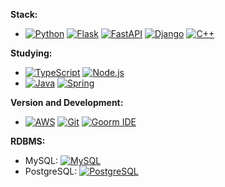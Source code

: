 **Stack:**
- [![Python](https://img.shields.io/badge/Python-blue?style=flat-square&logo=python&logoColor=white)](https://www.python.org/) [![Flask](https://img.shields.io/badge/Flask-black?style=flat-square&logo=flask&logoColor=white)](https://flask.palletsprojects.com/) [![FastAPI](https://img.shields.io/badge/FastAPI-teal?style=flat-square&logo=fastapi&logoColor=white)](https://fastapi.tiangolo.com/) [![Django](https://img.shields.io/badge/Django-green?style=flat-square&logo=django&logoColor=white)](https://www.djangoproject.com/) [![C++](https://img.shields.io/badge/C++-00599C?style=flat-square&logo=c%2B%2B&logoColor=white)](https://en.wikipedia.org/wiki/C%2B%2B)

**Studying:**
- [![TypeScript](https://img.shields.io/badge/TypeScript-blue?style=flat-square&logo=typescript&logoColor=white)](https://www.typescriptlang.org/) [![Node.js](https://img.shields.io/badge/Node.js-green?style=flat-square&logo=node.js&logoColor=white)](https://nodejs.org/)
- [![Java](https://img.shields.io/badge/Java-red?style=flat-square&logo=java&logoColor=white)](https://www.oracle.com/java/) [![Spring](https://img.shields.io/badge/Spring-green?style=flat-square&logo=spring&logoColor=white)](https://spring.io/)

**Version and Development:**
- [![AWS](https://img.shields.io/badge/AWS-orange?style=flat-square&logo=amazon-aws&logoColor=white)](https://aws.amazon.com/) [![Git](https://img.shields.io/badge/Git-lightgrey?style=flat-square&logo=git&logoColor=white)](https://git-scm.com/) [![Goorm IDE](https://img.shields.io/badge/Goorm%20IDE-lightblue?style=flat-square)](https://ide.goorm.io/)

**RDBMS:**
- MySQL: [![MySQL](https://img.shields.io/badge/MySQL-blue?style=flat-square&logo=mysql&logoColor=white)](https://www.mysql.com/)
- PostgreSQL: [![PostgreSQL](https://img.shields.io/badge/PostgreSQL-blue?style=flat-square&logo=postgresql&logoColor=white)](https://www.postgresql.org/)
